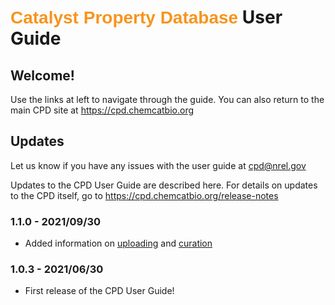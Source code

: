 # <span style="font-family:Arial; font-weight: bold; color:#F7941D">Catalyst Property Database</span> User Guide

## Welcome! <!-- {docsify-ignore} -->

Use the links at left to navigate through the guide. You can also return to the main CPD site at https://cpd.chemcatbio.org

## Updates <!-- {docsify-ignore} -->

Let us know if you have any issues with the user guide at cpd@nrel.gov

Updates to the CPD User Guide are described here. For details on updates to the CPD itself, go to https://cpd.chemcatbio.org/release-notes

### 1.1.0 - 2021/09/30 <!-- {docsify-ignore} -->

- Added information on [uploading](/uploading-data) and [curation](/curation)

### 1.0.3 - 2021/06/30 <!-- {docsify-ignore} -->

- First release of the CPD User Guide!
